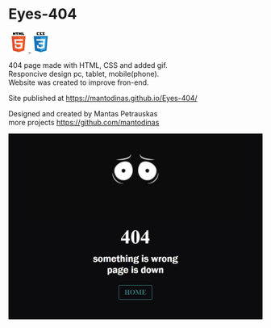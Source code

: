 # Eyes-404

<p align="left"> 
<a href="https://www.w3.org/html/" target="_blank" rel="noreferrer"> <img src="https://raw.githubusercontent.com/devicons/devicon/master/icons/html5/html5-original-wordmark.svg" alt="html5" width="40" height="40"/> </a> <a href="https://www.w3schools.com/css/" target="_blank" rel="noreferrer"> <img src="https://raw.githubusercontent.com/devicons/devicon/master/icons/css3/css3-original-wordmark.svg" alt="css" width="40" height="40"/> </a>
</p>

404 page made with HTML, CSS and added gif.
<br>Responcive design pc, tablet, mobile(phone).
<br>Website was created to improve fron-end.

Site published at https://mantodinas.github.io/Eyes-404/

Designed and created by Mantas Petrauskas 
<br>more projects https://github.com/mantodinas

![screenshot](./img-gif/screenshot.jpg)
